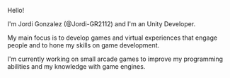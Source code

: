 Hello! 

I'm Jordi Gonzalez (@Jordi-GR2112) and I'm an Unity Developer. 

My main focus is to develop games and virtual experiences that engage people and to hone my skills on game development. 

I'm currently working on small arcade games to improve my programming abilities and my knowledge with game engines. 
